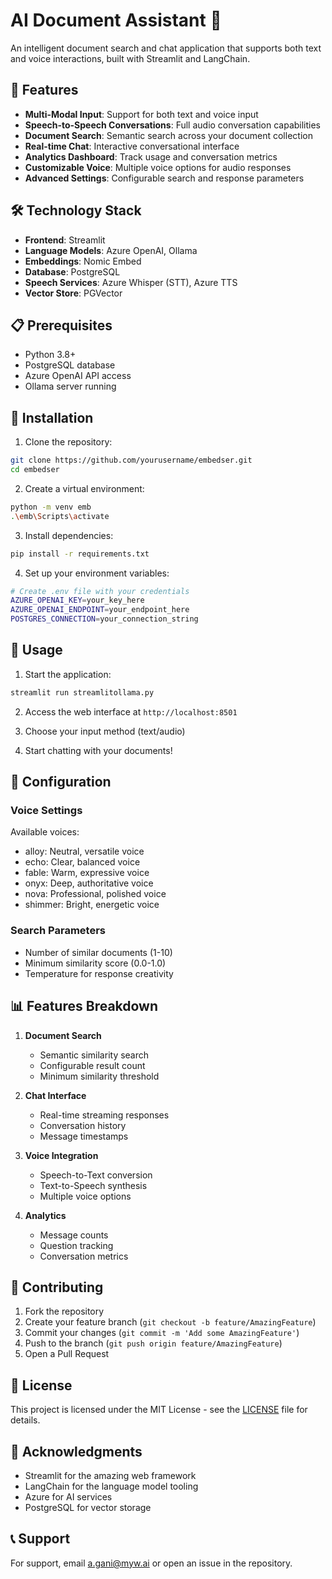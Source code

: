 # AI Document Assistant 🤖

An intelligent document search and chat application that supports both text and voice interactions, built with Streamlit and LangChain.

## 🌟 Features

- **Multi-Modal Input**: Support for both text and voice input
- **Speech-to-Speech Conversations**: Full audio conversation capabilities
- **Document Search**: Semantic search across your document collection
- **Real-time Chat**: Interactive conversational interface
- **Analytics Dashboard**: Track usage and conversation metrics
- **Customizable Voice**: Multiple voice options for audio responses
- **Advanced Settings**: Configurable search and response parameters

## 🛠️ Technology Stack

- **Frontend**: Streamlit
- **Language Models**: Azure OpenAI, Ollama
- **Embeddings**: Nomic Embed
- **Database**: PostgreSQL
- **Speech Services**: Azure Whisper (STT), Azure TTS
- **Vector Store**: PGVector

## 📋 Prerequisites

- Python 3.8+
- PostgreSQL database
- Azure OpenAI API access
- Ollama server running

## 🚀 Installation

1. Clone the repository:
```bash
git clone https://github.com/yourusername/embedser.git
cd embedser
```

2. Create a virtual environment:
```bash
python -m venv emb
.\emb\Scripts\activate
```

3. Install dependencies:
```bash
pip install -r requirements.txt
```

4. Set up your environment variables:
```bash
# Create .env file with your credentials
AZURE_OPENAI_KEY=your_key_here
AZURE_OPENAI_ENDPOINT=your_endpoint_here
POSTGRES_CONNECTION=your_connection_string
```

## 🎯 Usage

1. Start the application:
```bash
streamlit run streamlitollama.py
```

2. Access the web interface at `http://localhost:8501`

3. Choose your input method (text/audio)

4. Start chatting with your documents!

## 🔧 Configuration

### Voice Settings
Available voices:
- alloy: Neutral, versatile voice
- echo: Clear, balanced voice
- fable: Warm, expressive voice
- onyx: Deep, authoritative voice
- nova: Professional, polished voice
- shimmer: Bright, energetic voice

### Search Parameters
- Number of similar documents (1-10)
- Minimum similarity score (0.0-1.0)
- Temperature for response creativity

## 📊 Features Breakdown

1. **Document Search**
   - Semantic similarity search
   - Configurable result count
   - Minimum similarity threshold

2. **Chat Interface**
   - Real-time streaming responses
   - Conversation history
   - Message timestamps

3. **Voice Integration**
   - Speech-to-Text conversion
   - Text-to-Speech synthesis
   - Multiple voice options

4. **Analytics**
   - Message counts
   - Question tracking
   - Conversation metrics

## 🤝 Contributing

1. Fork the repository
2. Create your feature branch (`git checkout -b feature/AmazingFeature`)
3. Commit your changes (`git commit -m 'Add some AmazingFeature'`)
4. Push to the branch (`git push origin feature/AmazingFeature`)
5. Open a Pull Request

## 📝 License

This project is licensed under the MIT License - see the [LICENSE](LICENSE) file for details.

## 🙏 Acknowledgments

- Streamlit for the amazing web framework
- LangChain for the language model tooling
- Azure for AI services
- PostgreSQL for vector storage

## 📞 Support

For support, email a.gani@myw.ai or open an issue in the repository.

